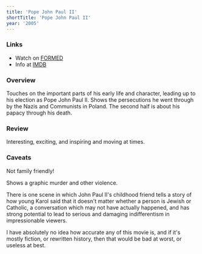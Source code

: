 ```yaml
---
title: 'Pope John Paul II'
shortTitle: 'Pope John Paul II'
year: '2005'
---
```


### Links

* Watch on [FORMED](https://watch.formed.org/pope-john-paul-ii-1)
* Info at [IMDB](https://www.imdb.com/title/tt0475999/)

### Overview

Touches on the important parts of his early life and character, leading up to his election as Pope John Paul II. Shows the persecutions he went through by the Nazis and Communists in Poland. The second half is about his papacy through his death.

### Review

Interesting, exciting, and inspiring and moving at times.

### Caveats

Not family friendly!

Shows a graphic murder and other violence.

There is one scene in which John Paul II's childhood friend tells a story of how young Karol said that it doesn't matter whether a person is Jewish or Catholic, a conversation which may not have actually happened, and has strong potential to lead to serious and damaging indifferentism in impressionable viewers.

I have absolutely no idea how accurate any of this movie is, and if it's mostly fiction, or rewritten history, then that would be bad at worst, or useless at best.
